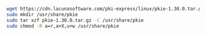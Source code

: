 ﻿```sh
wget https://cdn.lacunasoftware.com/pki-express/linux/pkie-1.30.0.tar.gz
sudo mkdir /usr/share/pkie
sudo tar xzf pkie-1.30.0.tar.gz -C /usr/share/pkie
sudo chmod -R a=r,a+X,u+w /usr/share/pkie
```
